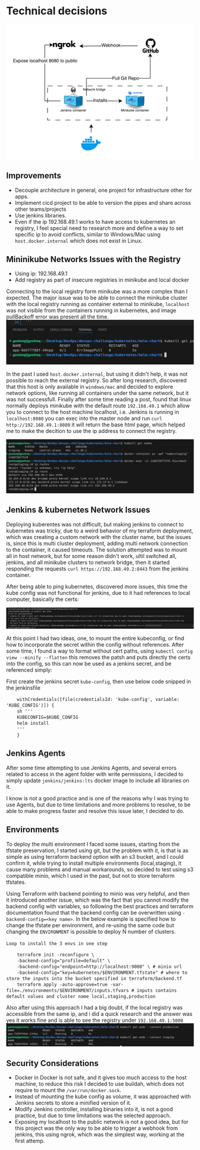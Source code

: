 # Technical decisions

![Alt image pull error](docs/images/high-level-architecture.png)

## Improvements
- Decouple architecture in general, one project for infrastructure other for apps.
- Implement cicd project to be able to version the pipes and share across other teams/projects
- Use jenkins libraries.
- Even if the ip 192.168.49.1 works to have access to kubernetes an registry, I feel special need to research more and define a way to set specific ip to avoid conflicts, similar to Windows/Mac using `host.docker.internal` which does not exist in Linux.

## Mininikube Networks Issues with the Registry

- Using ip: 192.168.49.1
- Add registry as part of insecure registries in minikube and local docker

Connecting to the local registry form minikube was a more complex than I expected. The major issue was to be able to connect the minikube cluster with the local registry running as container external to minikube, `localhost` was not visible from the containers running in kubernetes, and image pullBackoff error was present all the time.
![Alt image pull error](docs/images/image-pull.png)

In the past I used `host.docker.internal`, but using it didn't help, it was not possible to reach the external registry. So after long research, discovered that this host is only available in `windows/mac` and decided to explore network options, like running all containers under the same network, but it was not successfull.
Finally after some time reading a post, found that linux normally deploys minikube with the default route `192.168.49.1` which allow you to connect to the host machine localhost, i.e. Jenkins is running in `localhost:8080` you can exec into the master node and run `curl http://192.168.49.1:8080` it will return the base html page, which helped me to make the decition to use the ip address to connect the registry.

![Alt image default-route](docs/images/ip-route.png)

## Jenkins & kubernetes Network Issues

Deploying kuberentes was not difficult, but making jenkins to connect to kubernetes was tricky, due to a weird behavior of my terraform deployment, which was creating a custom network with the cluster name, but the issues is, since this is multi cluster deployment, adding multi network connection to the container, it caused timeouts.
The solution attempted was to mount all in host network, but for some reason didn't work, ultil switched all, jenkins, and all minikube clusters to network bridge, then it started responding the requests `curl https://192.168.49.2:8443` from the jenkins container.

After being able to ping kubernetes, discovered more issues, this time the kube config was not functional for jenkins, due to it had references to local computer, basically the certs:

![Alt image default-route](docs/images/k8-config-error.png)

At this point I had two ideas, one, to mount the entire kubeconfig, or find how to incorporate the secret within the config without references.
After some time, I found a way to format without cert paths, using `kubectl config view --minify --flatten` this removes the patsh and puts directly the certs into the config, so this can now be used as a jenkins secret, and be referenced simply:

First create the jenkins secret `kube-config`, then use below code snipped in the jenkinsfile
```
    withCredentials([file(credentialsId: 'kube-config', variable: 'KUBE_CONFIG')]) {
    sh '''
    KUBECONFIG=$KUBE_CONFIG
    helm install 
    '''            
    }  
```

## Jenkins Agents
After some time attempting to use Jenkins Agents, and several errors related to access in the agent folder with write permissions, I decided to simply update `jenkins/jenkins:lts` docker image to include all libraries on it.

I know is not a good practice and is one of the reasons why I was trying to use Agents, but due to time limitations and more problems to resolve, to be able to make progress faster and resolve this issue later, I decided to do.

## Environments

To deploy the multi environment I faced some issues, starting from the tfstate preservation, I started using git, but the problem with it, is that is as simple as using terraform backend option with an s3 bucket, and I could confirm it, while trying to install multiple environments (local,staging), it cause many problems and manual workarounds, so decided to test using s3 compatible minio, which I used in the past, but not to store terraform tfstates.

Using Terraform with backend pointing to minio was very helpful, and then it introduced another issue, which was the fact that you cannot modify the backend config with variables, so following the best practices and terraform documentation found that the backend config can be overwritten using `-backend-config=<key name>`. In the below example is specified how to change the tfstate per environment, and re-using the same code but changing the `ENVIRONMENT` is possible to deploy N number of clusters.

`Loop to install the 3 envs in one step`
``` 
    terraform init -reconfigure \
    -backend-config="profile=default" \
    -backend-config="endpoint=http://localhost:9000" \ # minio url
    -backend-config="key=kubernetes/$ENVIRONMENT.tfstate" # where to store the inputs into the bucket specified in terraform/backend.tf
    terraform apply -auto-approve=true -var-file=./environments/$ENVIRONMENT/inputs.tfvars # inputs contains default values and cluster name local,staging,production
```
Also after using this approach I had a big doubt, if the local registry was accessible from the same ip, and i did a quick research and the answer was yes it works fine and is able to see the registry under `192.168.49.1:5000`
![Alt image default-route](docs/images/envs-pods.png)

## Security Considerations

- Docker in Docker is not safe, and it gives too much access to the host machine, to reduce this risk I decided to use buildah, which does not require to mount the `/var/run/docker.sock`.
- Instead of mounting the kube config as volume, it was approached with Jenkins secrets to store a minified version of it.
- Modify Jenkins controller, installing binaries into it, is not a good practice, but due to time limitations was the selected approach.
- Exposing my localhost to the public network is not a good idea, but for this project was the only way to be able to trigger a webhook from jenkins, this using ngrok, which was the simplest way, working at the first attemp.